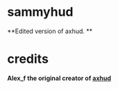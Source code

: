 # sammyhud
 
**Edited version of axhud. **

# credits
**Alex_f the original creator of [axhud](https://huds.tf/forum/showthread.php?tid=925)**
